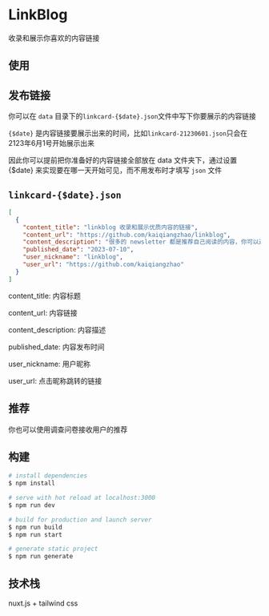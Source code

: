 # LinkBlog

收录和展示你喜欢的内容链接

## 使用

## 发布链接

你可以在 `data` 目录下的`linkcard-{$date}.json`文件中写下你要展示的内容链接

`{$date}` 是内容链接要展示出来的时间，比如`linkcard-21230601.json`只会在2123年6月1号开始展示出来

因此你可以提前把你准备好的内容链接全部放在 data 文件夹下，通过设置 {$date} 来实现要在哪一天开始可见，而不用发布时才填写 `json` 文件

## `linkcard-{$date}.json`
```json
[
  {
    "content_title": "linkblog 收录和展示优质内容的链接",
    "content_url": "https://github.com/kaiqiangzhao/linkblog",
    "content_description": "很多的 newsletter 都是推荐自己阅读的内容，你可以通过 linkblog 来收录和展示你喜欢的优质内容链接",
    "published_date": "2023-07-10",
    "user_nickname": "linkblog",
    "user_url": "https://github.com/kaiqiangzhao"
  }
]
```
content_title: 内容标题

content_url: 内容链接

content_description: 内容描述

published_date: 内容发布时间

user_nickname: 用户昵称

user_url: 点击昵称跳转的链接

## 推荐

你也可以使用调查问卷接收用户的推荐

## 构建

```bash
# install dependencies
$ npm install

# serve with hot reload at localhost:3000
$ npm run dev

# build for production and launch server
$ npm run build
$ npm run start

# generate static project
$ npm run generate
```

## 技术栈

nuxt.js + tailwind css
